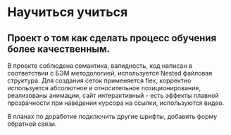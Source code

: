 #  Научиться учиться

## Проект о том как сделать процесс обучения более качественным.

В проекте соблюдена семантика, валидность, код написан в соответствии с БЭМ методологией, используется Nested файловая структура. Для создания сеток применяется flex, корректно используется абсолютное и относительное позиционирование, реализованы анимации, сайт интерактивный - есть эффекты плавной прозрачности при наведении курсора на ссылки, используются видео.

В планах по доработке подключить другие шрифты, добавить форму обратной связи.